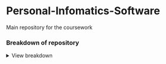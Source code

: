 # Personal-Infomatics-Software
Main repository for the coursework

### Breakdown of repository
<details><summary>View breakdown</summary>
<p>
  
  *Note: This repository has been initially setup for java as it's the language that would make most sense for this project as it is robust for object-oriented programming and has a nice GUI library, and the language we have the most recent experience with in POP*
  

---------------------------------
  - **src**
    - main/java contains the java class files that form the program, and is where code should go
    - main/resources is the resource folder, e.g. for text files
    - test/java contains the classes that contain unit tests where test cases should be created
-----------------------------------
  - **ProjectInformation**
    - ProjectRequirements text file that has the initial requirements from the specification and space to add additional requirements, as well as an overview of the task.
    - MeetingMinutes is a folder containing the minutes for each meeting, which also contains the date and time of planned meetings, attendance, and topic for discussion which anyone can add to.
    - GuideToTheWrittenReport contains condensed information taken from the specification regarding what is expected from the report
    - MarkingScheme is taken directly from the specification
    - References is a folder initially containing all the references provided in the specification
    - A pdf copy of the specification
-------------------------------------
  - **.github/workflows**
    - Contains the maven.yml folder that controls the continuous integration action that runs the tests in the test folder every time code is pushed to the GitHub
    - Should not need to be changed
--------------------------------------
  - **pom.xml**
    - File required for maven used to automatically  run tests
    - If external libraries are used, they can be added to the project as a dependency  here
-------------------------------------------
  
</p></details>


